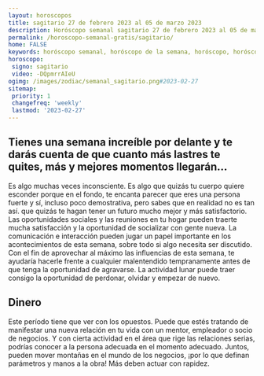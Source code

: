 ```yaml
---
layout: horoscopos
title: sagitario 27 de febrero 2023 al 05 de marzo 2023 
description: Horóscopo semanal sagitario 27 de febrero 2023 al 05 de marzo 2023. Tienes una semana increíble por delante y te darás cuenta de que cuanto más lastres te quites, más y mejores momentos llegarán…
permalink: /horoscopo-semanal-gratis/sagitario/
home: FALSE
keywords: horóscopo semanal, horóscopo de la semana, horóscopo, horóscopo gratis,horóscopos, horóscopo esperanza gracia, horoscopos sagitario la semana, horóscopos gratis, Tarot, Astrologia, Zodíaco, sagitario, horoscopo gratis, semanal
horoscopo:
 signo: sagitario
 video: -DQpmrrAIeU
ogimg: /images/zodiac/semanal_sagitario.png#2023-02-27
sitemap:
 priority: 1
 changefreq: 'weekly'
 lastmod: '2023-02-27'
---
```




## Tienes una semana increíble por delante y te darás cuenta de que cuanto más lastres te quites, más y mejores momentos llegarán…

Es algo muchas veces inconsciente. Es algo que quizás tu cuerpo quiere esconder porque en el fondo, te encanta parecer que eres una persona fuerte y sí, incluso poco demostrativa, pero sabes que en realidad no es tan así. 
 que quizás te hagan tener un futuro mucho mejor y más satisfactorio.
Las oportunidades sociales y las reuniones en tu hogar pueden traerte mucha satisfacción y la oportunidad de socializar con gente nueva. La comunicación e interacción pueden jugar un papel importante en los acontecimientos de esta semana, sobre todo si algo necesita ser discutido. Con el fin de aprovechar al máximo las influencias de esta semana, te ayudaría hacerle frente a cualquier malentendido tempranamente antes de que tenga la oportunidad de agravarse. La actividad lunar puede traer consigo la oportunidad de perdonar, olvidar y empezar de nuevo.

## Dinero

Este período tiene que ver con los opuestos. Puede que estés tratando de manifestar una nueva relación en tu vida con un mentor, empleador o socio de negocios. Y con cierta actividad en el área que rige las relaciones serias, podrías conocer a la persona adecuada en el momento adecuado. Juntos, pueden mover montañas en el mundo de los negocios, ¡por lo que definan parámetros y manos a la obra! Más deben actuar con rapidez.